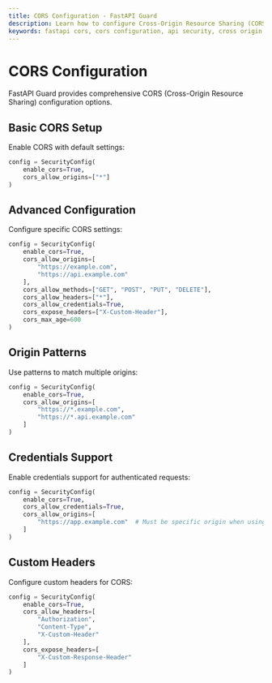 ```yaml
---
title: CORS Configuration - FastAPI Guard
description: Learn how to configure Cross-Origin Resource Sharing (CORS) settings in FastAPI Guard for secure API access
keywords: fastapi cors, cors configuration, api security, cross origin resource sharing
---
```


# CORS Configuration

FastAPI Guard provides comprehensive CORS (Cross-Origin Resource Sharing) configuration options.

## Basic CORS Setup

Enable CORS with default settings:

```python
config = SecurityConfig(
    enable_cors=True,
    cors_allow_origins=["*"]
)
```

## Advanced Configuration

Configure specific CORS settings:

```python
config = SecurityConfig(
    enable_cors=True,
    cors_allow_origins=[
        "https://example.com",
        "https://api.example.com"
    ],
    cors_allow_methods=["GET", "POST", "PUT", "DELETE"],
    cors_allow_headers=["*"],
    cors_allow_credentials=True,
    cors_expose_headers=["X-Custom-Header"],
    cors_max_age=600
)
```

## Origin Patterns

Use patterns to match multiple origins:

```python
config = SecurityConfig(
    enable_cors=True,
    cors_allow_origins=[
        "https://*.example.com",
        "https://*.api.example.com"
    ]
)
```

## Credentials Support

Enable credentials support for authenticated requests:

```python
config = SecurityConfig(
    enable_cors=True,
    cors_allow_credentials=True,
    cors_allow_origins=[
        "https://app.example.com"  # Must be specific origin when using credentials
    ]
)
```

## Custom Headers

Configure custom headers for CORS:

```python
config = SecurityConfig(
    enable_cors=True,
    cors_allow_headers=[
        "Authorization",
        "Content-Type",
        "X-Custom-Header"
    ],
    cors_expose_headers=[
        "X-Custom-Response-Header"
    ]
) 